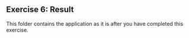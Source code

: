 ## Exercise 6: Result ##

This folder contains the application as it is after you have completed this exercise.